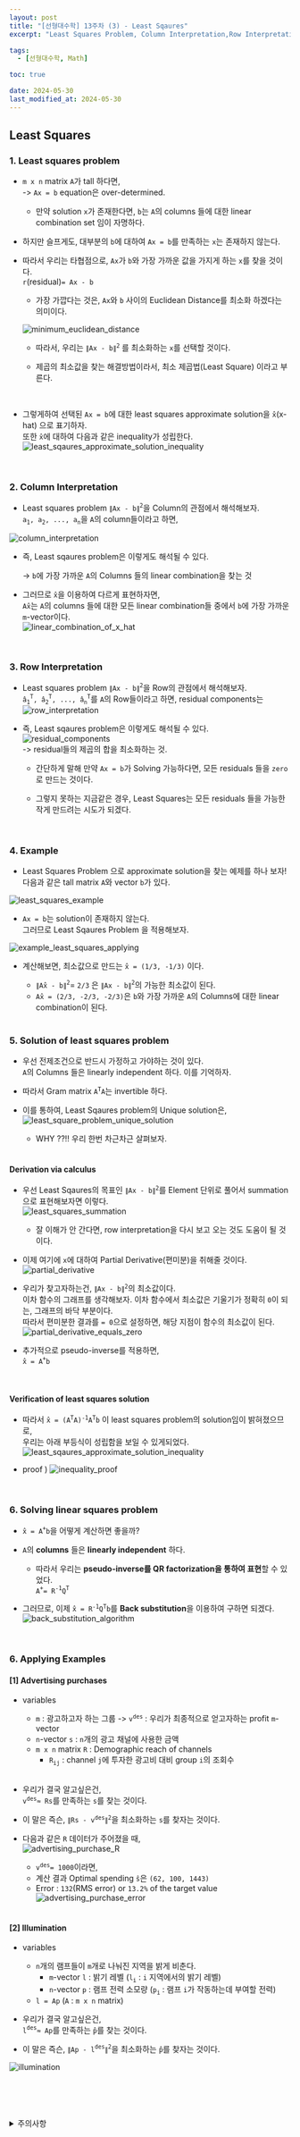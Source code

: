 ```yaml
---
layout: post
title: "[선형대수학] 13주차 (3) - Least Sqaures"
excerpt: "Least Squares Problem, Column Interpretation,Row Interpretation, Example, Solution of least squares problem, Derivation via calculus, Verification of least squares solution, Solving linear squares problem, Applying Examples"

tags:
  - [선형대수학, Math]

toc: true

date: 2024-05-30
last_modified_at: 2024-05-30
---
```

## Least Squares
### 1. Least squares problem
- `m x n` matrix `A`가 tall 하다면,  
  -> `Ax = b` equation은 over-determined.  

  - 만약 solution `x`가 존재한다면, `b`는 `A`의 columns 들에 대한 linear combination set 임이 자명하다.  

- 하지만 슬프게도, 대부분의 `b`에 대하여 `Ax = b`를 만족하는 `x`는 존재하지 않는다.  

- 따라서 우리는 타협점으로, `Ax`가 `b`와 가장 가까운 값을 가지게 하는 `x`를 찾을 것이다.  
`r`(residual)`= Ax - b`  

  - 가장 가깝다는 것은, `Ax`와 `b` 사이의 Euclidean Distance를 최소화 하겠다는 의미이다.  

  ![minimum_euclidean_distance][def]
  - 따라서, 우리는 `∥Ax - b∥`<sup>`2`</sup> 를 최소화하는 `x`를 선택할 것이다.  

  - 제곱의 최소값을 찾는 해결방법이라서, 최소 제곱법(Least Square) 이라고 부른다.  

  <br>

- 그렇게하여 선택된 `Ax = b`에 대한 least squares approximate solution을 `x̂`(x-hat) 으로 표기하자.  
또한 `x̂`에 대하여 다음과 같은 inequality가 성립한다.  
![least_sqaures_approximate_solution_inequality][def12]

<br>

### 2. Column Interpretation
- Least squares problem `∥Ax - b∥`<sup>`2`</sup>을 Column의 관점에서 해석해보자.  
`a`<sub>`1`</sub>`, a`<sub>`2`</sub>`, ..., a`<sub>`n`</sub>을 `A`의 column들이라고 하면,  

![column_interpretation][def3]  

- 즉, Least sqaures problem은 이렇게도 해석될 수 있다.  

  -> `b`에 가장 가까운 `A`의 Columns 들의 linear combination을 찾는 것

- 그러므로 `x̂`을 이용하여 다르게 표현하자면,  
`Ax̂`는 `A`의 columns 들에 대한 모든 linear combination들 중에서 `b`에 가장 가까운 `m`-vector이다.  
![linear_combination_of_x_hat][def4]  

<br>

### 3. Row Interpretation
- Least squares problem `∥Ax - b∥`<sup>`2`</sup>을 Row의 관점에서 해석해보자.  
`â`<sub>`1`</sub><sup>`T`</sup>`, â`<sub>`2`</sub><sup>`T`</sup>`, ..., â`<sub>`n`</sub><sup>`T`</sup>를 `A`의 Row들이라고 하면, residual components는  
![row_interpretation][def6]  

- 즉, Least sqaures problem은 이렇게도 해석될 수 있다.  
![residual_components][def5]  
  -> residual들의 제곱의 합을 최소화하는 것.  

  - 간단하게 말해 만약 `Ax = b`가 Solving 가능하다면, 모든 residuals 들을 `zero`로 만드는 것이다.  

  - 그렇지 못하는 지금같은 경우, Least Squares는 모든 residuals 들을 가능한 작게 만드려는 시도가 되겠다.  

  <br>

### 4. Example
- Least Squares Problem 으로 approximate solution을 찾는 예제를 하나 보자!  
다음과 같은 tall matrix `A`와 vector `b`가 있다.  

![least_squares_example][def7]  

- `Ax = b`는 solution이 존재하지 않는다.  
그러므로 Least Sqaures Problem 을 적용해보자.  

![example_least_squares_applying][def8]  

- 계산해보면, 최소값으로 만드는 `x̂ = (1/3, -1/3)` 이다.  

  - `∥Ax̂ - b∥`<sup>`2`</sup>= `2/3` 은 `∥Ax - b∥`<sup>`2`</sup>의 가능한 최소값이 된다.  
  - `Ax̂ = (2/3, -2/3, -2/3)`은 `b`와 가장 가까운 `A`의 Columns에 대한 linear combination이 된다.  

  <br>

### 5. Solution of least squares problem
- 우선 전제조건으로 반드시 가정하고 가야하는 것이 있다.  
`A`의 Columns 들은 linearly independent 하다. 이를 기억하자.  

- 따라서 Gram matrix `A`<sup>`T`</sup>`A`는 invertible 하다.  

- 이를 통하여, Least Sqaures problem의 Unique solution은,  
![least_square_problem_unique_solution][def9]  

  - WHY ??!!  우리 한번 차근차근 살펴보자.  

  <br>

#### Derivation via calculus
- 우선 Least Sqaures의 목표인 `∥Ax - b∥`<sup>`2`</sup>를 Element 단위로 풀어서 summation으로 표현해보자면 이렇다.  
![least_squares_summation][def10]  
  - 잘 이해가 안 간다면, row interpretation을 다시 보고 오는 것도 도움이 될 것이다.  

- 이제 여기에 `x`에 대하여 Partial Derivative(편미분)을 취해줄 것이다.  
![partial_derivative][def11]  

- 우리가 찾고자하는건, `∥Ax - b∥`<sup>`2`</sup>의 최소값이다.  
이차 함수의 그래프를 생각해보자. 이차 함수에서 최소값은 기울기가 정확히 `0`이 되는, 그래프의 바닥 부분이다.  
따라서 편미분한 결과를 `= 0`으로 설정하면, 해당 지점이 함수의 최소값이 된다.  
![partial_derivative_equals_zero][def2]  

- 추가적으로 pseudo-inverse를 적용하면,  
`x̂ = A`<sup>`+`</sup>`b`  

<br>

#### Verification of least squares solution
- 따라서 `x̂ = (A`<sup>`T`</sup>`A)`<sup>`-1`</sup>`A`<sup>`T`</sup>`b` 이 least squares problem의 solution임이 밝혀졌으므로,  
우리는 아래 부등식이 성립함을 보일 수 있게되었다.  
![least_sqaures_approximate_solution_inequality][def13]  

- proof )
![inequality_proof][def14]  

<br>

### 6. Solving linear squares problem  
- `x̂ = A`<sup>`+`</sup>`b`을 어떻게 계산하면 좋을까?  

- `A`의 **columns** 들은 **linearly independent** 하다.  

  - 따라서 우리는 **pseudo-inverse를 QR factorization을 통하여 표현**할 수 있었다.  
  `A`<sup>`+`</sup>`= R`<sup>`-1`</sup>`Q`<sup>`T`</sup>  

- 그러므로, 이제 `x̂ = R`<sup>`-1`</sup>`Q`<sup>`T`</sup>`b`를 **Back substitution**을 이용하여 구하면 되겠다.  
![back_substitution_algorithm][def15]  

<br>

### 6. Applying Examples
#### [1] Advertising purchases
- variables
  - `m` : 광고하고자 하는 그룹
    -> `v`<sup>`des`</sup> : 우리가 최종적으로 얻고자하는 profit `m`-vector  
  - `n`-vector `s` : `n`개의 광고 채널에 사용한 금액  
  - `m x n` matrix `R` : Demographic reach of channels  
    - `R`<sub>`ij`</sub> : channel `j`에 투자한 광고비 대비 group `i`의 조회수  
    <br>

- 우리가 결국 알고싶은건,  
`v`<sup>`des`</sup>`≈ Rs`를 만족하는 `s`를 찾는 것이다.  
- 이 말은 즉슨, `∥Rs - v`<sup>`des`</sup>`∥`<sup>`2`</sup>을 최소화하는 `s`를 찾자는 것이다.  

- 다음과 같은 `R` 데이터가 주어졌을 때,  
![advertising_purchase_R][def16]  
  - `v`<sup>`des`</sup>`= 1000`이라면,  
  - 계산 결과 Optimal spending `ŝ`은 `(62, 100, 1443)`  
  - Error : `132`(RMS error) or `13.2%` of the target value  
  ![advertising_purchase_error][def17]  

  <br>

#### [2] Illumination
- variables
  - `n`개의 램프들이 `m`개로 나눠진 지역을 밝게 비춘다.  
    - `m`-vector `l` : 밝기 레벨 (`l`<sub>`i`</sub> : `i` 지역에서의 밝기 레벨)  
    - `n`-vector `p` : 램프 전력 소모량 (`p`<sub>`i`</sub> : 램프 `i`가 작동하는데 부여할 전력)  
  - `l = Ap` (`A` : `m x n` matrix)

- 우리가 결국 알고싶은건,  
`l`<sup>`des`</sup>`≈ Ap`를 만족하는 `p̂`를 찾는 것이다.  
- 이 말은 즉슨, `∥Ap - l`<sup>`des`</sup>`∥`<sup>`2`</sup>을 최소화하는 `p̂`를 찾자는 것이다.  

![illumination][def18]

<br>
<br>
<br>
<br>
<details>
<summary>주의사항</summary>
<div markdown="1">

이 포스팅은 강원대학교 김도형 교수님의 선형대수학 수업을 들으며 내용을 정리 한 것입니다.  
수업 내용에 대한 저작권은 교수님께 있으니,  
다른 곳으로의 무분별한 내용 복사를 자제해 주세요.

</div>
</details>

[def]: https://i.imgur.com/v46aBpo.png
[def3]: https://i.imgur.com/ictNhEj.png
[def4]: https://i.imgur.com/Apbpnyz.png
[def5]: https://i.imgur.com/f0ue4Hh.png
[def6]: https://i.imgur.com/rAc8VVZ.png
[def7]: https://i.imgur.com/rIWGWY8.png
[def8]: https://i.imgur.com/ICqcenY.png
[def9]: https://i.imgur.com/9UcSVU6.png
[def10]: https://i.imgur.com/1eSrMcW.png
[def11]: https://i.imgur.com/6FVOvMZ.png
[def2]: https://i.imgur.com/1FhGiey.png
[def12]: https://i.imgur.com/JOxU7Fv.png
[def13]: https://i.imgur.com/dwEeVo2.png
[def14]: https://i.imgur.com/L4RbgyH.png
[def15]: https://i.imgur.com/h1cW68S.png
[def16]: https://i.imgur.com/Qj68zQG.png
[def17]: https://i.imgur.com/WKMJasL.png
[def18]: https://i.imgur.com/GKQucKP.png